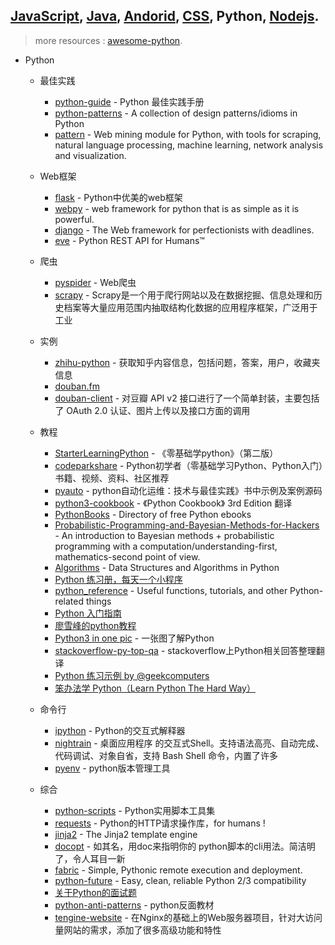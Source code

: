 ## [JavaScript](javascript.md), [Java](java.md), [Andorid](andorid.md), [CSS](css.md), Python, [Nodejs](nodejs.md).

> more resources : [awesome-python](https://github.com/vinta/awesome-python).

+ Python
  + 最佳实践
    - [python-guide](https://github.com/kennethreitz/python-guide) - Python 最佳实践手册
    - [python-patterns](https://github.com/faif/python-patterns) - A collection of design patterns/idioms in Python
    - [pattern](https://github.com/clips/pattern) - Web mining module for Python, with tools for scraping, natural language processing, machine learning, network analysis and visualization.

  + Web框架
    - [flask](https://github.com/mitsuhiko/flask) - Python中优美的web框架
    - [webpy](https://github.com/webpy/webpy) - web framework for python that is as simple as it is powerful.
    - [django](https://github.com/django/django) - The Web framework for perfectionists with deadlines.
    - [eve](https://github.com/nicolaiarocci/eve) - Python REST API for Humans™

  + 爬虫
    - [pyspider](https://github.com/binux/pyspider) - Web爬虫
    - [scrapy](https://github.com/scrapy/scrapy) - Scrapy是一个用于爬行网站以及在数据挖掘、信息处理和历史档案等大量应用范围内抽取结构化数据的应用程序框架，广泛用于工业

  + 实例
    - [zhihu-python](https://github.com/egrcc/zhihu-python) - 获取知乎内容信息，包括问题，答案，用户，收藏夹信息
    - [douban.fm](https://github.com/taizilongxu/douban.fm)
    - [douban-client](https://github.com/douban/douban-client) - 对豆瓣 API v2 接口进行了一个简单封装，主要包括了 OAuth 2.0 认证、图片上传以及接口方面的调用

  + 教程
    - [StarterLearningPython](https://github.com/qiwsir/StarterLearningPython) - 《零基础学python》（第二版）
    - [codeparkshare](https://github.com/Yixiaohan/codeparkshare) - Python初学者（零基础学习Python、Python入门）书籍、视频、资料、社区推荐
    - [pyauto](https://github.com/yorkoliu/pyauto) - python自动化运维：技术与最佳实践》书中示例及案例源码
    - [python3-cookbook](https://github.com/yidao620c/python3-cookbook) - 《Python Cookbook》 3rd Edition 翻译
    - [PythonBooks](https://github.com/revolunet/PythonBooks) - Directory of free Python ebooks
    - [Probabilistic-Programming-and-Bayesian-Methods-for-Hackers](https://github.com/CamDavidsonPilon/Probabilistic-Programming-and-Bayesian-Methods-for-Hackers) - An introduction to Bayesian methods + probabilistic programming with a computation/understanding-first, mathematics-second point of view.
    - [Algorithms](https://github.com/prakhar1989/Algorithms) - Data Structures and Algorithms in Python
    - [Python 练习册，每天一个小程序](https://github.com/Yixiaohan/show-me-the-code)
    - [python_reference](https://github.com/rasbt/python_reference) - Useful functions, tutorials, and other Python-related things
    - [Python 入门指南](http://www.pythondoc.com/pythontutorial3)
    - [廖雪峰的python教程](http://www.liaoxuefeng.com/wiki/0014316089557264a6b348958f449949df42a6d3a2e542c000)
    - [Python3 in one pic](https://github.com/coodict/python3-in-one-pic) - 一张图了解Python
    - [stackoverflow-py-top-qa](https://github.com/wklken/stackoverflow-py-top-qa) - stackoverflow上Python相关回答整理翻译
    - [Python 练习示例 by @geekcomputers](https://github.com/geekcomputers/Python)
    - [笨办法学 Python（Learn Python The Hard Way）](http://www.2cto.com/shouce/Pythonbbf/index.html)


  + 命令行
    - [ipython](https://github.com/ipython/ipython) - Python的交互式解释器
    - [nightrain](https://github.com/naetech/nightrain) - 桌面应用程序
  的交互式Shell。支持语法高亮、自动完成、代码调试、对象自省，支持 Bash Shell 命令，内置了许多
    - [pyenv](https://github.com/yyuu/pyenv) - python版本管理工具

  + 综合
    - [python-scripts](https://github.com/realpython/python-scripts) - Python实用脚本工具集
    - [requests](https://github.com/kennethreitz/requests) - Python的HTTP请求操作库，for humans !
    - [jinja2](https://github.com/mitsuhiko/jinja2) - The Jinja2 template engine
    - [docopt](https://github.com/docopt/docopt) - 如其名，用doc来指明你的 python脚本的cli用法。简洁明了，令人耳目一新
    - [fabric](https://github.com/fabric/fabric) - Simple, Pythonic remote execution and deployment.
    - [python-future](https://github.com/PythonCharmers/python-future) - Easy, clean, reliable Python 2/3 compatibility
    - [关于Python的面试题](https://github.com/taizilongxu/interview_python)
    - [python-anti-patterns](https://github.com/quantifiedcode/python-anti-patterns) - python反面教材
    - [tengine-website](https://github.com/alibaba/tengine-website) - 在Nginx的基础上的Web服务器项目，针对大访问量网站的需求，添加了很多高级功能和特性
